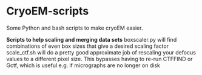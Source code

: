 # CryoEM-scripts

Some Python and bash scripts to make cryoEM easier.

**Scripts to help scaling and merging data sets**
boxscaler.py will find combinations of even box sizes that give a desired scaling factor
scale_ctf.sh will do a pretty good approximate job of rescaling your defocus values to a different pixel size. This bypasses having to re-run CTFFIND or Gctf, which is useful e.g. if micrographs are no longer on disk

